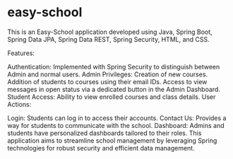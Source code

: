 # easy-school

This is an Easy-School application developed using Java, Spring Boot, Spring Data JPA, Spring Data REST, Spring Security, HTML, and CSS.

Features:

Authentication: Implemented with Spring Security to distinguish between Admin and normal users.
Admin Privileges:
Creation of new courses.
Addition of students to courses using their email IDs.
Access to view messages in open status via a dedicated button in the Admin Dashboard.
Student Access:
Ability to view enrolled courses and class details.
User Actions:

Login: Students can log in to access their accounts.
Contact Us: Provides a way for students to communicate with the school.
Dashboard: Admins and students have personalized dashboards tailored to their roles.
This application aims to streamline school management by leveraging Spring technologies for robust security and efficient data management.